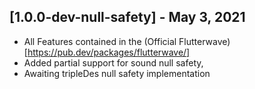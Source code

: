 ## [1.0.0-dev-null-safety] - May 3, 2021
* All Features contained in the (Official Flutterwave)[https://pub.dev/packages/flutterwave/]
* Added partial support for sound null safety,
* Awaiting tripleDes null safety implementation
